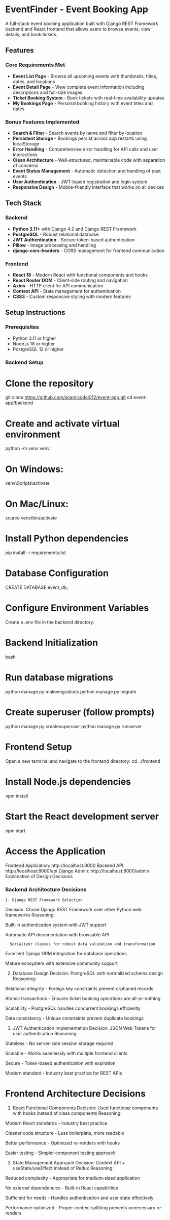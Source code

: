 # EventFinder - Event Booking App

A full-stack event booking application built with Django REST Framework backend and React frontend that allows users to browse events, view details, and book tickets.

##  Features

### Core Requirements Met
- **Event List Page** - Browse all upcoming events with thumbnails, titles, dates, and locations
- **Event Detail Page** - View complete event information including descriptions and full-size images
- **Ticket Booking System** - Book tickets with real-time availability updates
- **My Bookings Page** - Personal booking history with event titles and dates

###  Bonus Features Implemented
-  **Search & Filter** - Search events by name and filter by location
-  **Persistent Storage** - Bookings persist across app restarts using localStorage
-  **Error Handling** - Comprehensive error handling for API calls and user interactions
-  **Clean Architecture** - Well-structured, maintainable code with separation of concerns
-  **Event Status Management** - Automatic detection and handling of past events
-  **User Authentication** - JWT-based registration and login system
-  **Responsive Design** - Mobile-friendly interface that works on all devices

##  Tech Stack

### Backend
- **Python 3.11+** with Django 4.2 and Django REST Framework
- **PostgreSQL** - Robust relational database
- **JWT Authentication** - Secure token-based authentication
- **Pillow** - Image processing and handling
- **django-cors-headers** - CORS management for frontend communication

### Frontend
- **React 18** - Modern React with functional components and hooks
- **React Router DOM** - Client-side routing and navigation
- **Axios** - HTTP client for API communication
- **Context API** - State management for authentication
- **CSS3** - Custom responsive styling with modern features

## Setup Instructions

### Prerequisites
- Python 3.11 or higher
- Node.js 18 or higher
- PostgreSQL 12 or higher

###  Backend Setup
# Clone the repository
git clone https://github.com/soamisodoi012/event-app.git
cd event-app/backend

# Create and activate virtual environment
python -m venv venv

# On Windows:
venv\Scripts\activate
# On Mac/Linux:
source venv/bin/activate

# Install Python dependencies
pip install -r requirements.txt
# Database Configuration
CREATE DATABASE event_db;
# Configure Environment Variables
Create a .env file in the backend directory:
# Backend Initialization
bash
# Run database migrations
python manage.py makemigrations
python manage.py migrate
# Create superuser (follow prompts)
python manage.py createsuperuser
python manage.py runserver
# Frontend Setup
Open a new terminal and navigate to the frontend directory:
cd ../frontend
# Install Node.js dependencies
npm install
# Start the React development server
npm start
# Access the Application
Frontend Application: http://localhost:3000
Backend API: http://localhost:8000/api
Django Admin: http://localhost:8000/admin
Explanation of Design Decisions



###  Backend Architecture Decisions

    1. Django REST Framework Selection
   Decision: Chose Django REST Framework over other Python web frameworks
   Reasoning:

   Built-in authentication system with JWT support

   Automatic API documentation with browsable API

      Serializer classes for robust data validation and transformation

   Excellent Django ORM integration for database operations

   Mature ecosystem with extensive community support

   2. Database Design
   Decision: PostgreSQL with normalized schema design
   Reasoning:

   Relational integrity - Foreign key constraints prevent orphaned records

   Atomic transactions - Ensures ticket booking operations are all-or-nothing

   Scalability - PostgreSQL handles concurrent bookings efficiently

   Data consistency - Unique constraints prevent duplicate bookings

   3. JWT Authentication Implementation
   Decision: JSON Web Tokens for user authentication
   Reasoning:

   Stateless - No server-side session storage required

   Scalable - Works seamlessly with multiple frontend clients

   Secure - Token-based authentication with expiration

   Modern standard - Industry best practice for REST APIs
   # Frontend Architecture Decisions
   1. React Functional Components
   Decision: Used functional components with hooks instead of class components
   Reasoning:

   Modern React standards - Industry best practice

   Cleaner code structure - Less boilerplate, more readable

   Better performance - Optimized re-renders with hooks

   Easier testing - Simpler component testing approach

   2. State Management Approach
   Decision: Context API + useState/useEffect instead of Redux
   Reasoning:

   Reduced complexity - Appropriate for medium-sized application

   No external dependencies - Built-in React capabilities

   Sufficient for needs - Handles authentication and user state effectively

   Performance optimized - Proper context splitting prevents unnecessary re-renders
